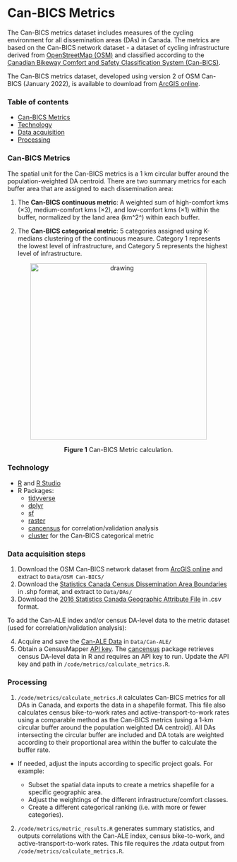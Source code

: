 # Can-BICS Metrics 
The Can-BICS metrics dataset includes measures of the cycling environment for all dissemination areas (DAs) in Canada. The metrics are based on the Can-BICS network dataset - a dataset of cycling infrastructure derived from [OpenStreetMap (OSM)](https://www.openstreetmap.org/) and classified according to the 
[Canadian Bikeway Comfort and Safety Classification System (Can-BICS)](https://www.canada.ca/en/public-health/services/reports-publications/health-promotion-chronic-disease-prevention-canada-research-policy-practice/vol-40-no-9-2020/canbics-classification-system-naming-convention-cycling-infrastructure.html). 


The Can-BICS metrics dataset, developed using version 2 of OSM Can-BICS (January 2022), is 
available to download from [ArcGIS online](https://arcg.is/0eyGy9).

### Table of contents

* [Can-BICS Metrics](#can-bics-metrics)
* [Technology](#technology)
* [Data acquisition](#data-acquisition-steps)
* [Processing](#processing)

### Can-BICS Metrics
The spatial unit for the Can-BICS metrics is a 1 km circular buffer around the population-weighted DA centroid. There are two summary metrics for each buffer area that are assigned to each dissemination area:


1. The **Can-BICS continuous metric**: A weighted sum of high-comfort kms (×3), medium-comfort kms (×2), and low-comfort kms (×1) within the buffer, normalized by the land area (km^2^) within each buffer. 

2. The **Can-BICS categorical metric**: 5 categories assigned using K-medians clustering of the continuous measure. Category 1 represents the lowest level of infrastructure, and Category 5 represents the highest level of infrastructure. 

<center>

<img src="figures/metric_buffer_2.png" alt="drawing" width="400"/>
</center>

<center>

**Figure 1** Can-BICS Metric calculation.

</center>


### Technology

* [R](https://www.r-project.org/) and [R Studio](https://www.rstudio.com/)
* R Packages:
  * [tidyverse](https://www.tidyverse.org/packages/)
  * [dplyr](https://www.rdocumentation.org/packages/dplyr/versions/0.7.8)
  * [sf](https://r-spatial.github.io/sf/)
  * [raster](https://cran.r-project.org/web/packages/raster/index.html)
  * [cancensus](https://mountainmath.github.io/cancensus/index.html) for correlation/validation analysis
  * [cluster](https://cran.r-project.org/web/packages/cluster/cluster.pdf) for the Can-BICS categorical metric

### Data acquisition steps

1. Download the OSM Can-BICS network dataset from [ArcGIS online](https://arcg.is/0eyGy9) and extract to `Data/OSM Can-BICS/`
2. Download the [Statistics Canada Census Dissemination Area Boundaries](https://www12.statcan.gc.ca/census-recensement/2011/geo/bound-limit/bound-limit-2016-eng.cfm) in .shp format, 
and extract to `Data/DAs/`
3. Download the [2016 Statistics Canada Geographic Attribute File](https://www12.statcan.gc.ca/census-recensement/2011/geo/ref/att-eng.cfm) in .csv format.

To add the Can-ALE index and/or census DA-level data to the metric dataset (used for correlation/validation analysis):

4. Acquire and save the [Can-ALE Data](https://nancyrossresearchgroup.ca/research/can-ale/) in `Data/Can-ALE/`
5. Obtain a CensusMapper [API key](https://censusmapper.ca/users/sign_up). The [cancensus](https://mountainmath.github.io/cancensus/index.html) package retrieves census DA-level data in R and requires an API key to run. Update the API key and path in `/code/metrics/calculate_metrics.R`.



### Processing

1. `/code/metrics/calculate_metrics.R` calculates Can-BICS metrics for all DAs in Canada, and exports the data in a shapefile format. This file also calculates census bike-to-work rates and active-transport-to-work rates using a comparable method as the Can-BICS metrics (using a 1-km circular buffer around the population weighted DA centroid). All DAs intersecting the circular buffer are included and DA totals are weighted according to their proportional area within the buffer to calculate the buffer rate. 

  * If needed, adjust the inputs according to specific project goals. For example:
  
    - Subset the spatial data inputs to create a metrics shapefile for a specific geographic area. 
    - Adjust the weightings of the different infrastructure/comfort classes.
    - Create a different categorical ranking (i.e. with more or fewer categories).

2. `/code/metrics/metric_results.R` generates summary statistics, and outputs correlations with the Can-ALE index, census bike-to-work, and active-transport-to-work rates. This file requires the .rdata output from `/code/metrics/calculate_metrics.R`.
